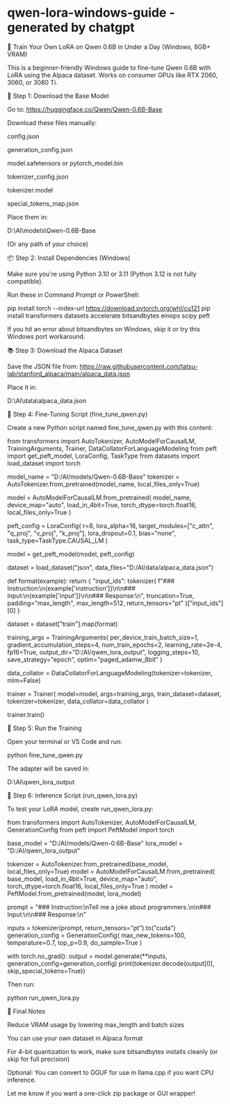 # qwen-lora-windows-guide - generated by chatgpt
🧠 Train Your Own LoRA on Qwen 0.6B in Under a Day (Windows, 8GB+ VRAM)

This is a beginner-friendly Windows guide to fine-tune Qwen 0.6B with LoRA using the Alpaca dataset. Works on consumer GPUs like RTX 2060, 3060, or 3080 Ti.

📁 Step 1: Download the Base Model

Go to: https://huggingface.co/Qwen/Qwen-0.6B-Base

Download these files manually:

config.json

generation_config.json

model.safetensors or pytorch_model.bin

tokenizer_config.json

tokenizer.model

special_tokens_map.json

Place them in:

D:\AI\models\Qwen-0.6B-Base

(Or any path of your choice)

📦 Step 2: Install Dependencies (Windows)

Make sure you're using Python 3.10 or 3.11 (Python 3.12 is not fully compatible).

Run these in Command Prompt or PowerShell:

pip install torch --index-url https://download.pytorch.org/whl/cu121
pip install transformers datasets accelerate bitsandbytes einops scipy peft

If you hit an error about bitsandbytes on Windows, skip it or try this Windows port workaround.

📚 Step 3: Download the Alpaca Dataset

Save the JSON file from:
https://raw.githubusercontent.com/tatsu-lab/stanford_alpaca/main/alpaca_data.json

Place it in:

D:\AI\data\alpaca_data.json

🔬 Step 4: Fine-Tuning Script (fine_tune_qwen.py)

Create a new Python script named fine_tune_qwen.py with this content:

from transformers import AutoTokenizer, AutoModelForCausalLM, TrainingArguments, Trainer, DataCollatorForLanguageModeling
from peft import get_peft_model, LoraConfig, TaskType
from datasets import load_dataset
import torch

model_name = "D:/AI/models/Qwen-0.6B-Base"
tokenizer = AutoTokenizer.from_pretrained(model_name, local_files_only=True)

model = AutoModelForCausalLM.from_pretrained(
    model_name,
    device_map="auto",
    load_in_4bit=True,
    torch_dtype=torch.float16,
    local_files_only=True
)

peft_config = LoraConfig(
    r=8,
    lora_alpha=16,
    target_modules=["c_attn", "q_proj", "v_proj", "k_proj"],
    lora_dropout=0.1,
    bias="none",
    task_type=TaskType.CAUSAL_LM
)

model = get_peft_model(model, peft_config)

dataset = load_dataset("json", data_files="D:/AI/data/alpaca_data.json")

def format(example):
    return {
        "input_ids": tokenizer(
            f"### Instruction:\n{example['instruction']}\n\n### Input:\n{example['input']}\n\n### Response:\n",
            truncation=True, padding="max_length", max_length=512, return_tensors="pt"
        )["input_ids"][0]
    }

dataset = dataset["train"].map(format)

training_args = TrainingArguments(
    per_device_train_batch_size=1,
    gradient_accumulation_steps=4,
    num_train_epochs=2,
    learning_rate=2e-4,
    fp16=True,
    output_dir="D:/AI/qwen_lora_output",
    logging_steps=10,
    save_strategy="epoch",
    optim="paged_adamw_8bit"
)

data_collator = DataCollatorForLanguageModeling(tokenizer=tokenizer, mlm=False)

trainer = Trainer(
    model=model,
    args=training_args,
    train_dataset=dataset,
    tokenizer=tokenizer,
    data_collator=data_collator
)

trainer.train()

🚀 Step 5: Run the Training

Open your terminal or VS Code and run:

python fine_tune_qwen.py

The adapter will be saved in:

D:\AI\qwen_lora_output

🧰 Step 6: Inference Script (run_qwen_lora.py)

To test your LoRA model, create run_qwen_lora.py:

from transformers import AutoTokenizer, AutoModelForCausalLM, GenerationConfig
from peft import PeftModel
import torch

base_model = "D:/AI/models/Qwen-0.6B-Base"
lora_model = "D:/AI/qwen_lora_output"

tokenizer = AutoTokenizer.from_pretrained(base_model, local_files_only=True)
model = AutoModelForCausalLM.from_pretrained(
    base_model,
    load_in_4bit=True,
    device_map="auto",
    torch_dtype=torch.float16,
    local_files_only=True
)
model = PeftModel.from_pretrained(model, lora_model)

prompt = "### Instruction:\nTell me a joke about programmers.\n\n### Input:\n\n### Response:\n"

inputs = tokenizer(prompt, return_tensors="pt").to("cuda")
generation_config = GenerationConfig(
    max_new_tokens=100,
    temperature=0.7,
    top_p=0.9,
    do_sample=True
)

with torch.no_grad():
    output = model.generate(**inputs, generation_config=generation_config)
    print(tokenizer.decode(output[0], skip_special_tokens=True))

Then run:

python run_qwen_lora.py

🤔 Final Notes

Reduce VRAM usage by lowering max_length and batch sizes

You can use your own dataset in Alpaca format

For 4-bit quantization to work, make sure bitsandbytes installs cleanly (or skip for full precision)

Optional: You can convert to GGUF for use in llama.cpp if you want CPU inference.

Let me know if you want a one-click zip package or GUI wrapper!

